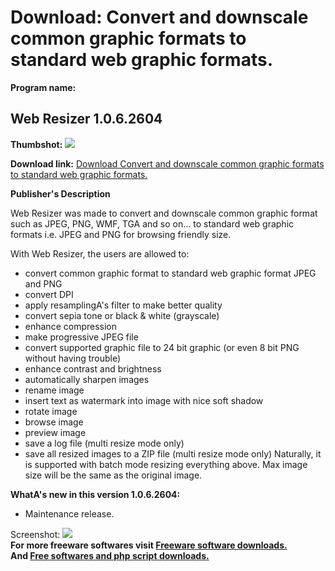 # Download: Convert and downscale common graphic formats to standard web graphic formats.

**Program name:**

## Web Resizer 1.0.6.2604

  
**Thumbshot:** ![](http://www.freewarefiles.com/screenshot/webresizer106_md.jpg)   
  
**Download link:** [Download Convert and downscale common graphic formats to standard web graphic formats.](http://freesoftwares.boysofts.com/Web-Resizer_program_25133.html)  
  


**Publisher's Description**  
  


Web Resizer was made to convert and downscale common graphic format such as JPEG, PNG, WMF, TGA and so on... to standard web graphic formats i.e. JPEG and PNG for browsing friendly size. 

With Web Resizer, the users are allowed to: 

  * convert common graphic format to standard web graphic format JPEG and PNG 
  * convert DPI 
  * apply resamplingA's filter to make better quality 
  * convert sepia tone or black & white (grayscale) 
  * enhance compression 
  * make progressive JPEG file 
  * convert supported graphic file to 24 bit graphic (or even 8 bit PNG without having trouble) 
  * enhance contrast and brightness 
  * automatically sharpen images 
  * rename image 
  * insert text as watermark into image with nice soft shadow 
  * rotate image 
  * browse image 
  * preview image 
  * save a log file (multi resize mode only) 
  * save all resized images to a ZIP file (multi resize mode only) 
Naturally, it is supported with batch mode resizing everything above. Max image size will be the same as the original image. 

**WhatA's new in this version 1.0.6.2604:**

  * Maintenance release. 

  
  
Screenshot: ![](http://www.freewarefiles.com/screenshot/webresizer106.jpg)   
**For more freeware softwares visit [Freeware software downloads.](http://freesoftwares.boysofts.com/)**   
**And [Free softwares and php script downloads.](http://www.boysofts.com/)**
